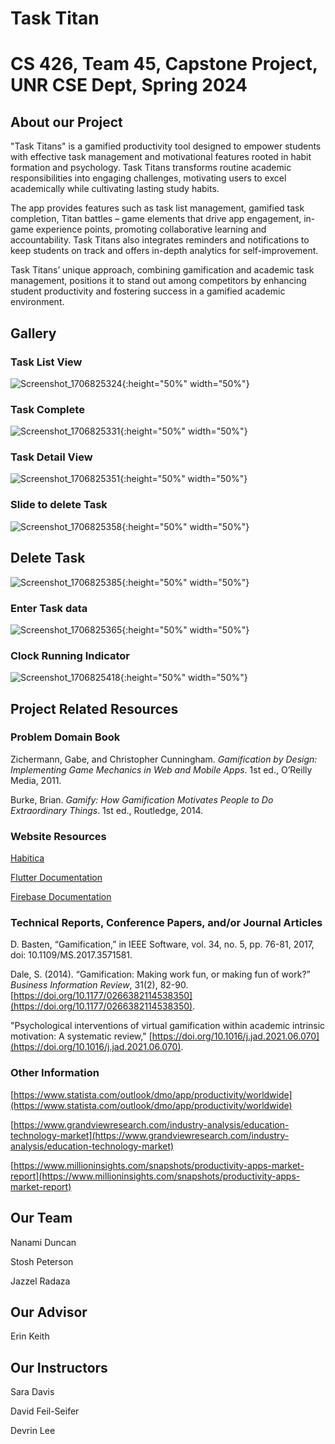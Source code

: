 # Task Titan
# CS 426, Team 45, Capstone Project, UNR CSE Dept, Spring 2024


## About our Project
"Task Titans" is a gamified productivity tool designed to empower students with effective task management and motivational features rooted in habit formation and psychology. Task Titans transforms routine academic responsibilities into engaging challenges, motivating users to excel academically while cultivating lasting study habits. 

The app provides features such as task list management, gamified task completion, Titan battles – game elements that drive app engagement, in-game experience points, promoting collaborative learning and accountability. Task Titans also integrates reminders and notifications to keep students on track and offers in-depth analytics for self-improvement. 

Task Titans’ unique approach, combining gamification and academic task management, positions it to stand out among competitors by enhancing student productivity and fostering success in a gamified academic environment. 


## Gallery
### Task List View
![Screenshot_1706825324](https://github.com/nanamid/CS425_Team45/assets/70532479/f8ecfc03-5a3c-4a1d-8e20-51f394c0c215){:height="50%" width="50%"}


### Task Complete
![Screenshot_1706825331](https://github.com/nanamid/CS425_Team45/assets/70532479/787aa285-6738-4c69-921e-c3f30a155e64){:height="50%" width="50%"}


### Task Detail View
![Screenshot_1706825351](https://github.com/nanamid/CS425_Team45/assets/70532479/76a573bb-8a98-4db6-a83a-e959e08fd871){:height="50%" width="50%"}


### Slide to delete Task
![Screenshot_1706825358](https://github.com/nanamid/CS425_Team45/assets/70532479/8ec69605-925c-42f9-8a5e-41ef4926ecc5){:height="50%" width="50%"}


## Delete Task
![Screenshot_1706825385](https://github.com/nanamid/CS425_Team45/assets/70532479/40894931-d576-402a-a9d8-9f578a864fa0){:height="50%" width="50%"}


### Enter Task data
![Screenshot_1706825365](https://github.com/nanamid/CS425_Team45/assets/70532479/ba2cd500-8a94-412f-8b23-771345394136){:height="50%" width="50%"}


### Clock Running Indicator
![Screenshot_1706825418](https://github.com/nanamid/CS425_Team45/assets/70532479/ec2ef322-4e1d-4cdf-ab7f-2f542d2e2013){:height="50%" width="50%"}



## Project Related Resources
### Problem Domain Book
Zichermann, Gabe, and Christopher Cunningham. _Gamification by Design: Implementing Game Mechanics in Web and Mobile Apps_. 1st ed., O’Reilly Media, 2011.

Burke, Brian. _Gamify: How Gamification Motivates People to Do Extraordinary Things_. 1st ed., Routledge, 2014.

### Website Resources
[Habitica](https://habitica.com/static/home)

[Flutter Documentation](https://flutter.dev/)

[Firebase Documentation](https://firebase.google.com/docs)

### Technical Reports, Conference Papers, and/or Journal Articles
D. Basten, “Gamification,” in IEEE Software, vol. 34, no. 5, pp. 76-81, 2017, doi: 10.1109/MS.2017.3571581.

Dale, S. (2014). “Gamification: Making work fun, or making fun of work?” _Business Information Review_, 31(2), 82-90. [https://doi.org/10.1177/0266382114538350](https://doi.org/10.1177/0266382114538350).

"Psychological interventions of virtual gamification within academic intrinsic motivation: A systematic review," [https://doi.org/10.1016/j.jad.2021.06.070](https://doi.org/10.1016/j.jad.2021.06.070).


### Other Information
[https://www.statista.com/outlook/dmo/app/productivity/worldwide](https://www.statista.com/outlook/dmo/app/productivity/worldwide)

[https://www.grandviewresearch.com/industry-analysis/education-technology-market](https://www.grandviewresearch.com/industry-analysis/education-technology-market)

[https://www.millioninsights.com/snapshots/productivity-apps-market-report](https://www.millioninsights.com/snapshots/productivity-apps-market-report)


## Our Team
Nanami Duncan

Stosh Peterson

Jazzel Radaza


## Our Advisor
Erin Keith


## Our Instructors
Sara Davis

David Feil-Seifer

Devrin Lee
